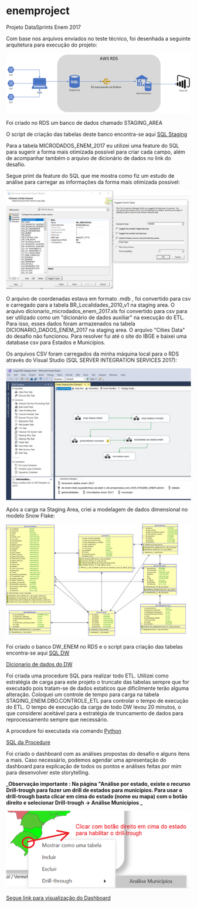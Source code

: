 # enemproject
Projeto DataSprints Enem 2017

Com base nos arquivos enviados no teste técnico, foi desenhada a seguinte arquitetura para execução do projeto:

![Arquitetura](Arquitetura.png)

Foi criado no RDS um banco de dados chamado STAGING_AREA 

O script de criação das tabelas deste banco encontra-se aqui [SQL Staging](https://github.com/gabriel88alen88/enemproject/blob/master/Cria%C3%A7%C3%A3o%20tabelas%20database%20Staging_Enem.sql)

Para a tabela MICRODADOS_ENEM_2017 eu utilizei uma feature do SQL para sugerir a forma mais otimizada possível para criar cada campo, além de acompanhar também o arquivo de dicionário de dados no link do desafio.

Segue print da feature do SQL que me mostra como fiz um estudo de análise para carregar as informações da forma mais otimizada possível:

![SugestSQL](sugestdatatype.png)

O arquivo de coordenadas estava em formato .mdb , foi convertido para csv e carregado para a tabela BR_Localidades_2010_v1 na staging area. 
O arquivo dicionario_microdados_enem_2017.xls foi convertido para csv para ser utilizado como um "dicionário de dados auxiliar" na execução do ETL. Para isso, esses dados foram armazenados na tabela DICIONARIO_DADOS_ENEM_2017 na staging area.
O arquivo "Cities Data" do desafio não funcionou. Para resolver fui até o site do IBGE e baixei uma database csv para Estados e Municípios.

Os arquivos CSV foram carregados da minha máquina local para o RDS através do Visual Studio (SQL SERVER INTEGRATION SERVICES 2017):

![SSIS](ssis.jpg)

Após a carga na Staging Area, criei a modelagem de dados dimensional no modelo Snow Flake:


![dimensional](Dimensional1.png)

Foi criado o banco DW_ENEM no RDS e o script para criação das tabelas encontra-se aqui [SQL DW](https://github.com/gabriel88alen88/enemproject/blob/master/CreateTableDw.sql)

[Dicionario de dados do DW](DW_DICIONARIO.csv)

Foi criada uma procedure SQL para realizar todo ETL.
Utilizei como estratégia de carga para este projeto o truncate das tabelas sempre que for executado pois tratam-se de dados estaticos que dificilmente terão alguma alteração. 
Coloquei um controle de tempo para carga na tabela STAGING_ENEM.DBO.CONTROLE_ETL para controlar o tempo de execução do ETL.
O tempo de execução da carga de todo DW levou 20 minutos, o que considerei aceitável para a estratégia de truncamento de dados para reprocessamento sempre que necessário.

A procedure foi executada via comando [Python](phytonetl.py) 

[SQL da Procedure](ProcedureETL.sql)

Foi criado o dashboard com as análises propostas do desafio e alguns itens a mais. Caso necessário, podemos agendar uma apresentação do dashboard para explicação de todos os pontos e análises feitas por mim para desenvolver este storytelling. 

**_Observação importante :  Na página "Análise por estado, existe o recurso Drill-trough para fazer um drill de estados para municípios. Para usar o drill-trough basta clicar em cima do estado (nome ou mapa) com o botão direito e selecionar Drill-trough -> Análise Municípios _**  

![Drill-Trough](drill.png)

[Segue link para visualização do Dashboard](https://app.powerbi.com/view?r=eyJrIjoiZTAwOTA4NTktYWEzOS00Mjk0LTg0MTAtMjE1MmQxYmRkODEzIiwidCI6IjE0MjY1MzNiLWMwNGEtNDJjOC1iNzZlLWYwZjNlN2JlMTEyMyJ9)

